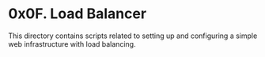 # 0x0F. Load Balancer

This directory contains scripts related to setting up and configuring a simple web infrastructure with load balancing.
